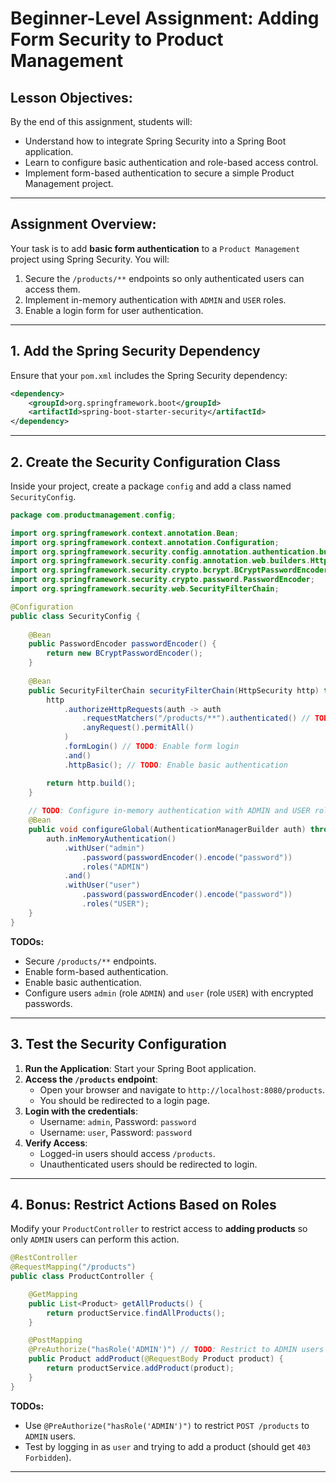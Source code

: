 # Beginner-Level Assignment: Adding Form Security to Product Management

## Lesson Objectives:
By the end of this assignment, students will:
- Understand how to integrate Spring Security into a Spring Boot application.
- Learn to configure basic authentication and role-based access control.
- Implement form-based authentication to secure a simple Product Management project.

---

## Assignment Overview:
Your task is to add **basic form authentication** to a `Product Management` project using Spring Security. You will:
1. Secure the `/products/**` endpoints so only authenticated users can access them.
2. Implement in-memory authentication with `ADMIN` and `USER` roles.
3. Enable a login form for user authentication.

---

## 1. Add the Spring Security Dependency
Ensure that your `pom.xml` includes the Spring Security dependency:

```xml
<dependency>
    <groupId>org.springframework.boot</groupId>
    <artifactId>spring-boot-starter-security</artifactId>
</dependency>
```

---

## 2. Create the Security Configuration Class
Inside your project, create a package `config` and add a class named `SecurityConfig`.

```java
package com.productmanagement.config;

import org.springframework.context.annotation.Bean;
import org.springframework.context.annotation.Configuration;
import org.springframework.security.config.annotation.authentication.builders.AuthenticationManagerBuilder;
import org.springframework.security.config.annotation.web.builders.HttpSecurity;
import org.springframework.security.crypto.bcrypt.BCryptPasswordEncoder;
import org.springframework.security.crypto.password.PasswordEncoder;
import org.springframework.security.web.SecurityFilterChain;

@Configuration
public class SecurityConfig {
    
    @Bean
    public PasswordEncoder passwordEncoder() {
        return new BCryptPasswordEncoder();
    }
    
    @Bean
    public SecurityFilterChain securityFilterChain(HttpSecurity http) throws Exception {
        http
            .authorizeHttpRequests(auth -> auth
                .requestMatchers("/products/**").authenticated() // TODO: Secure product endpoints
                .anyRequest().permitAll()
            )
            .formLogin() // TODO: Enable form login
            .and()
            .httpBasic(); // TODO: Enable basic authentication

        return http.build();
    }
    
    // TODO: Configure in-memory authentication with ADMIN and USER roles
    @Bean
    public void configureGlobal(AuthenticationManagerBuilder auth) throws Exception {
        auth.inMemoryAuthentication()
            .withUser("admin")
                .password(passwordEncoder().encode("password"))
                .roles("ADMIN")
            .and()
            .withUser("user")
                .password(passwordEncoder().encode("password"))
                .roles("USER");
    }
}
```

**TODOs:**
- Secure `/products/**` endpoints.
- Enable form-based authentication.
- Enable basic authentication.
- Configure users `admin` (role `ADMIN`) and `user` (role `USER`) with encrypted passwords.

---

## 3. Test the Security Configuration
1. **Run the Application**: Start your Spring Boot application.
2. **Access the `/products` endpoint**:
   - Open your browser and navigate to `http://localhost:8080/products`.
   - You should be redirected to a login page.
3. **Login with the credentials**:
   - Username: `admin`, Password: `password`
   - Username: `user`, Password: `password`
4. **Verify Access**:
   - Logged-in users should access `/products`.
   - Unauthenticated users should be redirected to login.

---

## 4. Bonus: Restrict Actions Based on Roles
Modify your `ProductController` to restrict access to **adding products** so only `ADMIN` users can perform this action.

```java
@RestController
@RequestMapping("/products")
public class ProductController {

    @GetMapping
    public List<Product> getAllProducts() {
        return productService.findAllProducts();
    }

    @PostMapping
    @PreAuthorize("hasRole('ADMIN')") // TODO: Restrict to ADMIN users
    public Product addProduct(@RequestBody Product product) {
        return productService.addProduct(product);
    }
}
```

**TODOs:**
- Use `@PreAuthorize("hasRole('ADMIN')")` to restrict `POST /products` to `ADMIN` users.
- Test by logging in as `user` and trying to add a product (should get `403 Forbidden`).

---

